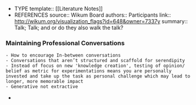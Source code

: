 - TYPE
  template:: [[Literature Notes]]
- REFERENCES
  source:: Wikum Board
  authors:: Participants
  link:: http://wikum.org/visualization_flags?id=648&owner=7337y
  summary:: Talk; Talk; and or do they also walk the talk?
### Maintaining Professional Conversations
	- How to encourage In-between conversations
	- Conversations that aren’t structured and scaffold for serendipity
	- Instead of focus on new 'knowledge creation', testing of opinion/ belief as metric for experimentations means you are personally invested and take up the task as personal challenge which may lead to longer, more memorable impact
	- Generative not extractive
-